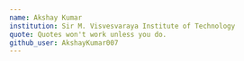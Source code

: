 ```yaml
---
name: Akshay Kumar 
institution: Sir M. Visvesvaraya Institute of Technology
quote: Quotes won't work unless you do.
github_user: AkshayKumar007
---
```

